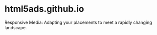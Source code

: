 html5ads.github.io
==================

Responsive Media: Adapting your placements to meet a rapidly changing landscape.

